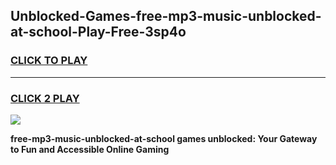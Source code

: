
## Unblocked-Games-free-mp3-music-unblocked-at-school-Play-Free-3sp4o
<h3>
<a href="https://premium76.site?title=free-mp3-music-unblocked-at-school&ref=18A1">CLICK TO PLAY</a></h3>
<hr>

<h3>
<a href="https://premium76.site?title=free-mp3-music-unblocked-at-school&ref=18A1">CLICK 2 PLAY</a>
  
</h3>

<a href="https://premium76.site?title=free-mp3-music-unblocked-at-school&ref=18A1"><img src="https://clearcache.store/games.png"></a>


**free-mp3-music-unblocked-at-school games unblocked: Your Gateway to Fun and Accessible Online Gaming**
